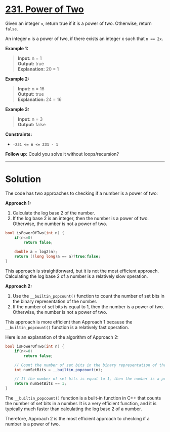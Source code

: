 # [231. Power of Two](https://leetcode.com/problems/power-of-two/)

Given an integer `n`, return true if it is a power of two. Otherwise, return `false`.

An integer `n` is a power of two, if there exists an integer x such that `n == 2x`.

 

**Example 1:**

> **Input:** n = 1<br>
**Output:** true<br>
**Explanation:** 20 = 1

**Example 2:**

> **Input:** n = 16<br>
**Output:** true<br>
**Explanation:** 24 = 16

**Example 3:**

> **Input:** n = 3<br>
**Output:** false
 

**Constraints:**

- `-231 <= n <= 231 - 1`
 

**Follow up:** Could you solve it without loops/recursion?

---
# Solution

The code has two approaches to checking if a number is a power of two:

**Approach 1:**

1. Calculate the log base 2 of the number.
2. If the log base 2 is an integer, then the number is a power of two. Otherwise, the number is not a power of two.

```cpp
bool isPowerOfTwo(int n) {
    if(n<=0)
        return false;
    
    double a = log2(n);
    return ((long long)a == a)?true:false;
}
```

This approach is straightforward, but it is not the most efficient approach. Calculating the log base 2 of a number is a relatively slow operation.

**Approach 2:**

1. Use the `__builtin_popcount()` function to count the number of set bits in the binary representation of the number.
2. If the number of set bits is equal to 1, then the number is a power of two. Otherwise, the number is not a power of two.

This approach is more efficient than Approach 1 because the `__builtin_popcount()` function is a relatively fast operation.

Here is an explanation of the algorithm of Approach 2:

```cpp
bool isPowerOfTwo(int n) {
    if(n<=0)
        return false;

    // Count the number of set bits in the binary representation of the number.
    int numSetBits = __builtin_popcount(n);

    // If the number of set bits is equal to 1, then the number is a power of two.
    return numSetBits == 1;
}
```

The `__builtin_popcount()` function is a built-in function in C++ that counts the number of set bits in a number. It is a very efficient function, and it is typically much faster than calculating the log base 2 of a number.

Therefore, Approach 2 is the most efficient approach to checking if a number is a power of two.